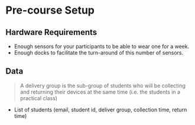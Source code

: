# Pre-course Setup

## Hardware Requirements

* Enough sensors for your participants to be able to wear one for a week.
* Enough docks to facilitate the turn-around of this number of sensors.

## Data

> A delivery group is the sub-group of students who will be collecting and returning their devices at the same time \(i.e. the students in a practical class\)

* List of students \(email, student id, deliver group, collection time, return time\)



